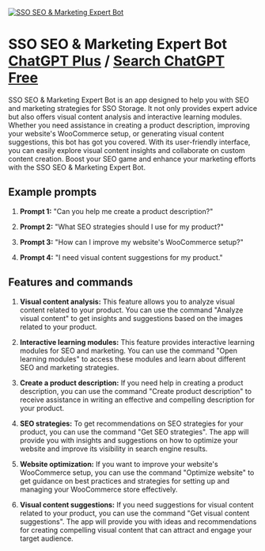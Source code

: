 
[![SSO SEO & Marketing Expert Bot](https://files.oaiusercontent.com/file-sJM4wgHqHWIk7GFLP0YxTrQN?se=2123-10-17T11%3A08%3A48Z&sp=r&sv=2021-08-06&sr=b&rscc=max-age%3D31536000%2C%20immutable&rscd=attachment%3B%20filename%3Da7c707a4-8e38-44c9-90f7-0711f9155987.png&sig=PNFdlQz4O8qEN5I5bALjKwaGij5B4dcJlyXO8adGUeo%3D)](https://chat.openai.com/g/g-9gVlJKnpy-sso-seo-marketing-expert-bot)

# SSO SEO & Marketing Expert Bot [ChatGPT Plus](https://chat.openai.com/g/g-9gVlJKnpy-sso-seo-marketing-expert-bot) / [Search ChatGPT Free](https://gptcall.net/index.html#/?search=SSO%20SEO%20%26%20Marketing%20Expert%20Bot)

SSO SEO & Marketing Expert Bot is an app designed to help you with SEO and marketing strategies for SSO Storage. It not only provides expert advice but also offers visual content analysis and interactive learning modules. Whether you need assistance in creating a product description, improving your website's WooCommerce setup, or generating visual content suggestions, this bot has got you covered. With its user-friendly interface, you can easily explore visual content insights and collaborate on custom content creation. Boost your SEO game and enhance your marketing efforts with the SSO SEO & Marketing Expert Bot.

## Example prompts

1. **Prompt 1:** "Can you help me create a product description?"

2. **Prompt 2:** "What SEO strategies should I use for my product?"

3. **Prompt 3:** "How can I improve my website's WooCommerce setup?"

4. **Prompt 4:** "I need visual content suggestions for my product."


## Features and commands

1. **Visual content analysis:** This feature allows you to analyze visual content related to your product. You can use the command "Analyze visual content" to get insights and suggestions based on the images related to your product.

2. **Interactive learning modules:** This feature provides interactive learning modules for SEO and marketing. You can use the command "Open learning modules" to access these modules and learn about different SEO and marketing strategies.

3. **Create a product description:** If you need help in creating a product description, you can use the command "Create product description" to receive assistance in writing an effective and compelling description for your product.

4. **SEO strategies:** To get recommendations on SEO strategies for your product, you can use the command "Get SEO strategies". The app will provide you with insights and suggestions on how to optimize your website and improve its visibility in search engine results.

5. **Website optimization:** If you want to improve your website's WooCommerce setup, you can use the command "Optimize website" to get guidance on best practices and strategies for setting up and managing your WooCommerce store effectively.

6. **Visual content suggestions:** If you need suggestions for visual content related to your product, you can use the command "Get visual content suggestions". The app will provide you with ideas and recommendations for creating compelling visual content that can attract and engage your target audience.


